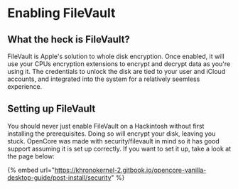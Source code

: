 # Enabling FileVault

## What the heck is FileVault?

FileVault is Apple's solution to whole disk encryption. Once enabled, it will use your CPUs encryption extensions to encrypt and decrypt data as you're using it. The credentials to unlock the disk are tied to your user and iCloud accounts, and integrated into the system for a relatively seemless experience.

## Setting up FileVault

You should never just enable FileVault on a Hackintosh without first installing the prerequisites. Doing so will encrypt your disk, leaving you stuck. OpenCore was made with security/filevault in mind so it has good support assuming it is set up correctly. If you want to set it up, take a look at the page below:

{% embed url="https://khronokernel-2.gitbook.io/opencore-vanilla-desktop-guide/post-install/security" %}



